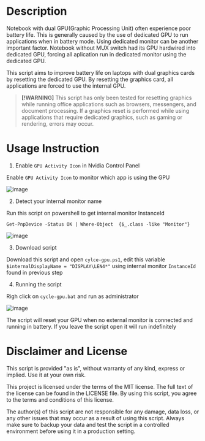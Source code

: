 # Description

Notebook with dual GPU(Graphic Processing Unit) often experience poor battery life. This is generally caused by the use of dedicated GPU to run applications when in battery mode. Using dedicated monitor can be another important factor. Notebook without MUX switch had its GPU  hardwired into dedicated GPU, forcing all aplication run in dedicated monitor using the dedicated GPU.

This script aims to improve battery life on laptops with dual graphics cards by resetting the dedicated GPU. By resetting the graphics card, all applications are forced to use the internal GPU.



>**[!WARNING]**
>This script has only been tested for resetting graphics while running office applications such as browsers, messengers, and document processing. If a graphics reset is performed while using applications that require dedicated graphics, such as gaming or rendering, errors may occur.


# Usage Instruction

1. Enable `GPU Activity Icon` in Nvidia Control Panel

Enable `GPU Activity Icon` to monitor which app is using the GPU

![image](https://i.imgur.com/ZVD1i1E.png)

2. Detect your internal monitor name

Run this script on powershell to get internal monitor InstanceId

```
Get-PnpDevice -Status OK | Where-Object  {$_.class -like "Monitor"}
```


![image](https://i.imgur.com/JpqP0Yv.png)

3. Download script

Download this script and open `cylce-gpu.ps1`, edit this variable `$internalDisplayName = "DISPLAY\LEN4*"` using internal monitor `InstanceId` found in previous step

4. Running the script

Righ click on `cycle-gpu.bat` and run as administrator

![image](https://i.imgur.com/WRozL9h.png)

The script will reset your GPU when no external monitor is connected and running in battery. 
If you leave the script open it will run indefinitely

# Disclaimer and License
This script is provided "as is", without warranty of any kind, express or implied. Use it at your own risk.

This project is licensed under the terms of the MIT license. The full text of the license can be found in the LICENSE file. By using this script, you agree to the terms and conditions of this license.

The author(s) of this script are not responsible for any damage, data loss, or any other issues that may occur as a result of using this script. Always make sure to backup your data and test the script in a controlled environment before using it in a production setting.

